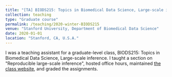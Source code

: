 ```yaml
---
title: "[TA] BIODS215: Topics in Biomedical Data Science, Large-scale inference"
collection: teaching
type: "Graduate course"
permalink: /teaching/2020-winter-BIODS215
venue: "Stanford University, Department of Biomedical Data Science"
date: 2020-01-01
location: "Stanford, CA, U.S.A."
---
```


I was a teaching assistant for a graduate-level class, BIODS215: Topics in Biomedical Data Science, Large-scale inference. I taught a section on "Reproducible large-scale inference", hosted office hours, maintained [the class website](https://biods215.github.io/class_website/2020.html), and graded the assignments.
